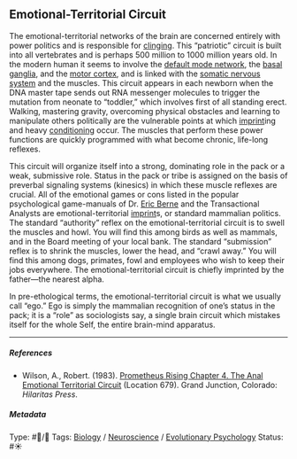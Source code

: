 ## Emotional-Territorial Circuit

The emotional-territorial networks of the brain are concerned entirely with power politics and is responsible for [clinging](Clinging.md). This “patriotic” circuit is built into all vertebrates and is perhaps 500 million to 1000 million years old. In the modern human it seems to involve the [default mode network](Default%20mode%20network.md), the [basal ganglia](Basal%20ganglia.md), and the [motor cortex](), and is linked with the [somatic nervous system]() and the muscles. This circuit appears in each newborn when the DNA master tape sends out RNA messenger molecules to trigger the mutation from neonate to “toddler,” which involves first of all standing erect. Walking, mastering gravity, overcoming physical obstacles and learning to manipulate others politically are the vulnerable points at which [imprint](Imprint.md)ing and heavy [conditioning](Conditioning.md) occur. The muscles that perform these power functions are quickly programmed with what become chronic, life-long reflexes. 

This circuit will organize itself into a strong, dominating role in the pack or a weak, submissive role. Status in the pack or tribe is assigned on the basis of preverbal signaling systems (kinesics) in which these muscle reflexes are crucial. All of the emotional games or cons listed in the popular psychological game-manuals of Dr. [Eric Berne]() and the Transactional Analysts are emotional-territorial [imprint](Imprint.md)s, or standard mammalian politics. The standard “authority” reflex on the emotional-territorial circuit is to swell the muscles and howl. You will find this among birds as well as mammals, and in the Board meeting of your local bank. The standard “submission” reflex is to shrink the muscles, lower the head, and “crawl away.” You will find this among dogs, primates, fowl and employees who wish to keep their jobs everywhere. The emotional-territorial circuit is chiefly imprinted by the father—the nearest alpha.

In pre-ethological terms, the emotional-territorial circuit is what we usually call “ego.” Ego is simply the mammalian recognition of one’s status in the pack; it is a “role” as sociologists say, a single brain circuit which mistakes itself for the whole Self, the entire brain-mind apparatus.

---

##### References

* Wilson, A., Robert. (1983). [Prometheus Rising Chapter 4. The Anal Emotional Territorial Circuit](Prometheus%20Rising%20Chapter%204.%20The%20Anal%20Emotional%20Territorial%20Circuit.md) (Location 679). Grand Junction, Colorado: *Hilaritas Press*.

##### Metadata

Type: #🔵/🔵 
Tags: [Biology]() / [Neuroscience](Neuroscience.md) / [Evolutionary Psychology]()
Status: #☀️ 

